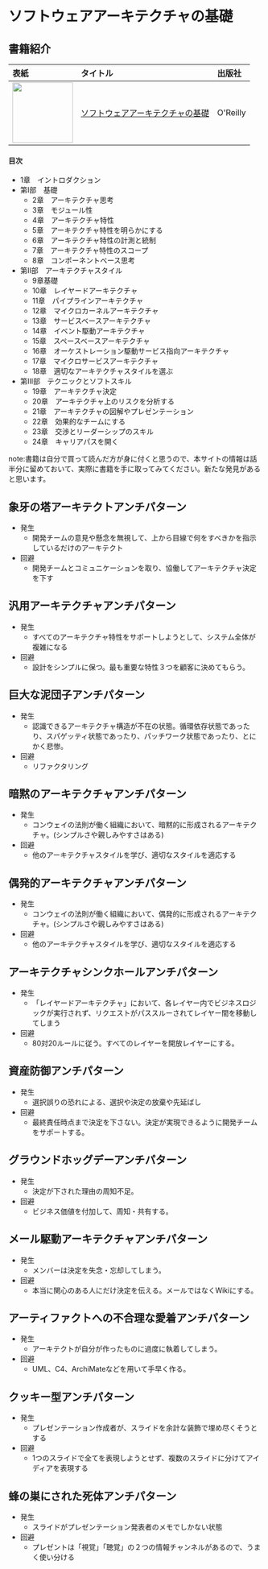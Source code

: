 
# ソフトウェアアーキテクチャの基礎


## 書籍紹介

|表紙|タイトル|出版社|
|:--|:--|:--|
|<a href="https://www.oreilly.co.jp/books/9784873119823/"><img src="https://www.oreilly.co.jp/books/images/picture_large978-4-87311-982-3.jpeg" width="120"></a>|[ソフトウェアアーキテクチャの基礎](./ソフトウェアアーキテクチャの基礎.md)|O'Reilly|

#### 目次

- 1章　イントロダクション
- 第Ⅰ部　基礎
    - 2章　アーキテクチャ思考
    - 3章　モジュール性
    - 4章　アーキテクチャ特性
    - 5章　アーキテクチャ特性を明らかにする
    - 6章　アーキテクチャ特性の計測と統制
    - 7章　アーキテクチャ特性のスコープ
    - 8章　コンポーネントベース思考
- 第Ⅱ部　アーキテクチャスタイル
    - 9章基礎
    - 10章　レイヤードアーキテクチャ
    - 11章　パイプラインアーキテクチャ
    - 12章　マイクロカーネルアーキテクチャ
    - 13章　サービスベースアーキテクチャ
    - 14章　イベント駆動アーキテクチャ
    - 15章　スペースベースアーキテクチャ
    - 16章　オーケストレーション駆動サービス指向アーキテクチャ
    - 17章　マイクロサービスアーキテクチャ
    - 18章　適切なアーキテクチャスタイルを選ぶ
- 第Ⅲ部　テクニックとソフトスキル
    - 19章　アーキテクチャ決定
    - 20章　アーキテクチャ上のリスクを分析する
    - 21章　アーキテクチャの図解やプレゼンテーション
    - 22章　効果的なチームにする
    - 23章　交渉とリーダーシップのスキル
    - 24章　キャリアパスを開く


note:書籍は自分で買って読んだ方が身に付くと思うので、本サイトの情報は話半分に留めておいて、実際に書籍を手に取ってみてください。新たな発見があると思います。


## 象牙の塔アーキテクトアンチパターン
- 発生
    - 開発チームの意見や懸念を無視して、上から目線で何をすべきかを指示しているだけのアーキテクト
- 回避
    - 開発チームとコミュニケーションを取り、協働してアーキテクチャ決定を下す


## 汎用アーキテクチャアンチパターン
- 発生
    - すべてのアーキテクチャ特性をサポートしようとして、システム全体が複雑になる
- 回避
    - 設計をシンプルに保つ。最も重要な特性３つを顧客に決めてもらう。


## 巨大な泥団子アンチパターン
- 発生
    - 認識できるアーキテクチャ構造が不在の状態。循環依存状態であったり、スパゲッティ状態であったり、パッチワーク状態であったり、とにかく悲惨。
- 回避
    - リファクタリング


## 暗黙のアーキテクチャアンチパターン
- 発生
    - コンウェイの法則が働く組織において、暗黙的に形成されるアーキテクチャ。(シンプルさや親しみやすさはある)
- 回避
    - 他のアーキテクチャスタイルを学び、適切なスタイルを適応する


## 偶発的アーキテクチャアンチパターン
- 発生
    - コンウェイの法則が働く組織において、偶発的に形成されるアーキテクチャ。(シンプルさや親しみやすさはある)
- 回避
    - 他のアーキテクチャスタイルを学び、適切なスタイルを適応する


## アーキテクチャシンクホールアンチパターン
- 発生
    - 「レイヤードアーキテクチャ」において、各レイヤー内でビジネスロジックが実行されず、リクエストがパススルーされてレイヤー間を移動してしまう
- 回避
    - 80対20ルールに従う。すべてのレイヤーを開放レイヤーにする。


## 資産防御アンチパターン
- 発生
    - 選択誤りの恐れによる、選択や決定の放棄や先延ばし
- 回避
    - 最終責任時点まで決定を下さない。決定が実現できるように開発チームをサポートする。


## グラウンドホッグデーアンチパターン
- 発生
    - 決定が下された理由の周知不足。
- 回避
    - ビジネス価値を付加して、周知・共有する。


## メール駆動アーキテクチャアンチパターン
- 発生
    - メンバーは決定を失念・忘却してしまう。
- 回避
    - 本当に関心のある人にだけ決定を伝える。メールではなくWikiにする。


## アーティファクトへの不合理な愛着アンチパターン
- 発生
    - アーキテクトが自分が作ったものに過度に執着してしまう。
- 回避
    - UML、C4、ArchiMateなどを用いて手早く作る。


## クッキー型アンチパターン
- 発生
    - プレゼンテーション作成者が、スライドを余計な装飾で埋め尽くそうとする
- 回避
    - 1つのスライドで全てを表現しようとせず、複数のスライドに分けてアイディアを表現する


## 蜂の巣にされた死体アンチパターン
- 発生
    - スライドがプレゼンテーション発表者のメモでしかない状態
- 回避
    - プレゼントは「視覚」「聴覚」の２つの情報チャンネルがあるので、うまく使い分ける

